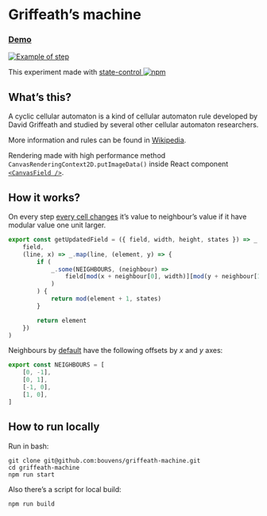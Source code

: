 # Griffeath’s machine

### [Demo](https://bouvens.github.io/griffeath-machine/)

[![Example of step](https://bouvens.github.io/images/griffeath-machine.png)](https://bouvens.github.io/griffeath-machine/)

This experiment made with [state-control ![npm][npm-badge]][npm]

[npm-badge]: https://img.shields.io/npm/v/state-control.png?style=flat-square
[npm]: https://www.npmjs.org/package/state-control

## What’s this?

A cyclic cellular automaton is a kind of cellular automaton rule developed by David Griffeath and studied by several other cellular automaton researchers.

More information and rules can be found in [Wikipedia](https://en.wikipedia.org/wiki/Cyclic_cellular_automaton).

Rendering made with high performance method `CanvasRenderingContext2D.putImageData()` inside React component [`<CanvasField />`](https://github.com/bouvens/griffeath-machine/blob/master/src/components/CanvasField.jsx).

## How it works?

On every step [every cell changes](https://github.com/bouvens/griffeath-machine/blob/master/src/utils.js) it’s value to neighbour’s value if it have modular value one unit larger.

```javascript
export const getUpdatedField = ({ field, width, height, states }) => _.map(
    field,
    (line, x) => _.map(line, (element, y) => {
        if (
            _.some(NEIGHBOURS, (neighbour) =>
                field[mod(x + neighbour[0], width)][mod(y + neighbour[1], height)] === mod(element + 1, states)
            )
        ) {
            return mod(element + 1, states)
        }

        return element
    })
)
```

Neighbours by [default](https://github.com/bouvens/griffeath-machine/blob/master/src/constants.js) have the following offsets by _x_ and _y_ axes:

```javascript
export const NEIGHBOURS = [
    [0, -1],
    [0, 1],
    [-1, 0],
    [1, 0],
]
```

## How to run locally

Run in bash:
```Shell
git clone git@github.com:bouvens/griffeath-machine.git
cd griffeath-machine
npm run start
```

Also there’s a script for local build:
```Shell
npm run build
```

